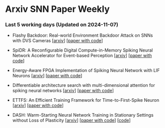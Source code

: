 # Arxiv SNN Paper Weekly


 ### **Last 5 working days (Updated on 2024-11-07)** 


- Flashy Backdoor: Real-world Environment Backdoor Attack on SNNs with DVS Cameras [[arxiv](https://arxiv.org/abs/2411.03022)] [[paper with code](https://paperswithcode.com/paper/flashy-backdoor-real-world-environment)]

- SpiDR: A Reconfigurable Digital Compute-in-Memory Spiking Neural Network Accelerator for Event-based Perception [[arxiv](https://arxiv.org/abs/2411.02854)] [[paper with code](https://paperswithcode.com/paper/spidr-a-reconfigurable-digital-compute-in)]

- Energy-Aware FPGA Implementation of Spiking Neural Network with LIF Neurons [[arxiv](https://arxiv.org/abs/2411.01628)] [[paper with code](https://paperswithcode.com/paper/energy-aware-fpga-implementation-of-spiking)]

- Differentiable architecture search with multi-dimensional attention for spiking neural networks [[arxiv](https://arxiv.org/abs/2411.00902)] [[paper with code](https://paperswithcode.com/paper/differentiable-architecture-search-with-multi)]

- ETTFS: An Efficient Training Framework for Time-to-First-Spike Neuron [[arxiv](https://arxiv.org/abs/2410.23619)] [[paper with code](https://paperswithcode.com/paper/ettfs-an-efficient-training-framework-for)]

- DASH: Warm-Starting Neural Network Training in Stationary Settings without Loss of Plasticity [[arxiv](https://arxiv.org/abs/2410.23495)] [[paper with code](https://paperswithcode.com/paper/dash-warm-starting-neural-network-training-in)] [[code](https://github.com/baekrok/DASH-Direction-Aware-SHrinking)]

